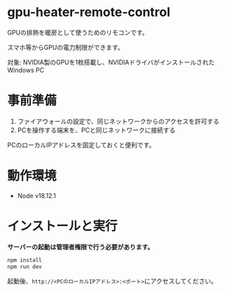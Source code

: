 # gpu-heater-remote-control

GPUの排熱を暖房として使うためのリモコンです。

スマホ等からGPUの電力制限ができます。

対象: NVIDIA製のGPUを1枚搭載し、NVIDIAドライバがインストールされたWindows PC

# 事前準備

1. ファイアウォールの設定で、同じネットワークからのアクセスを許可する
1. PCを操作する端末を、PCと同じネットワークに接続する

PCのローカルIPアドレスを固定しておくと便利です。

# 動作環境

- Node v18.12.1

# インストールと実行

**サーバーの起動は管理者権限で行う必要があります。**
```bash
npm install
npm run dev
```

起動後、`http://<PCのローカルIPアドレス>:<ポート>`にアクセスしてください。

